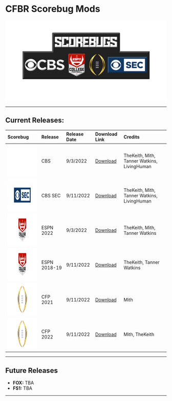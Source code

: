 # CFBR Scorebug Mods

<p align="center">
  <img width="750" src="assets/images/Logo.png">
</p>

---------

## Current Releases:
| **Scorebug** | **Release** | **Release Date** | **Download Link** | **Credits** |
|:--------|:----|:----|:----|:----|
| <img height="100" width="200" src="assets/images/CBS.png"> | CBS | 9/3/2022 | [Download](https://github.com/dylanhale/ScorebugMods/blob/main/Scorebugs/CBS/index.md) | TheKeith, Mith, Tanner Watkins, LivingHuman
| <img height="100" width="200" src="assets/images/CBSSEC.png"> | CBS SEC | 9/11/2022 | [Download](https://github.com/dylanhale/ScorebugMods/blob/main/Scorebugs/CBS%20SEC/index.md) | TheKeith, Mith, Tanner Watkins, LivingHuman
| <img height="100" width="200" src="assets/images/ESPN.png"> | ESPN 2022 | 9/3/2022 | [Download](https://github.com/dylanhale/ScorebugMods/blob/main/Scorebugs/ESPN%202022/index.md) | TheKeith, Mith, Tanner Watkins
| <img height="100" width="200" src="assets/images/ESPN.png"> | ESPN 2018-19 | 9/11/2022 | [Download](https://github.com/dylanhale/ScorebugMods/blob/main/Scorebugs/ESPN%2018-19/index.md) | TheKeith, Tanner Watkins
| <img height="100" width="200" src="assets/images/CFP.png"> | CFP 2021 | 9/11/2022 | [Download](https://github.com/dylanhale/ScorebugMods/blob/main/Scorebugs/CFP%202021/index.md) | Mith
| <img height="100" width="200" src="assets/images/CFP.png"> | CFP 2022 | 9/11/2022 | [Download](https://github.com/dylanhale/ScorebugMods/blob/main/Scorebugs/CFP%202022/index.md) | Mith, TheKeith

---------
## Future Releases
- **FOX:** TBA
- **FS1:** TBA
---------

